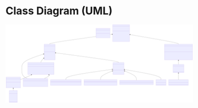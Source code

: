 # Class Diagram (UML)

![UML](https://github.com/BIRSAx2/battleship/blob/master/docs/uml_battleship_game.svg)